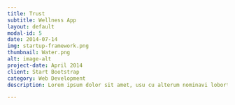 ```yaml
---
title: Trust
subtitle: Wellness App
layout: default
modal-id: 5
date: 2014-07-14
img: startup-framework.png
thumbnail: Water.png
alt: image-alt
project-date: April 2014
client: Start Bootstrap
category: Web Development
description: Lorem ipsum dolor sit amet, usu cu alterum nominavi lobortis. At duo novum diceret. Tantas apeirian vix et, usu sanctus postulant inciderint ut, populo diceret necessitatibus in vim. Cu eum dicam feugiat noluisse.

---
```

